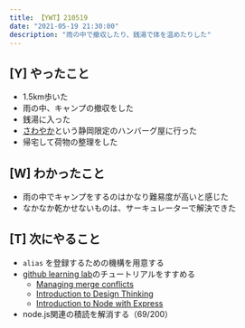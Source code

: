 ```yaml
---
title: 【YWT】210519
date: "2021-05-19 21:30:00"
description: "雨の中で撤収したり、銭湯で体を温めたりした"
---
```


## [Y] やったこと

- 1.5km歩いた
- 雨の中、キャンプの撤収をした
- 銭湯に入った
- [さわやか](https://www.genkotsu-hb.com/)という静岡限定のハンバーグ屋に行った
- 帰宅して荷物の整理をした

## [W] わかったこと

- 雨の中でキャンプをするのはかなり難易度が高いと感じた
- なかなか乾かせないものは、サーキュレーターで解決できた

## [T] 次にやること

- `alias` を登録するための機構を用意する
- [github learning lab](https://lab.github.com/githubtraining)のチュートリアルをすすめる
  - [Managing merge conflicts](https://lab.github.com/githubtraining/managing-merge-conflicts)
  - [Introduction to Design Thinking](https://lab.github.com/githubtraining/introduction-to-design-thinking)
  - [Introduction to Node with Express](https://lab.github.com/everydeveloper/introduction-to-node-with-express)
- node.js関連の積読を解消する（69/200）


<!-- https://twitter.com/camomile_cafe/status/1395003068861751300?s=20 -->
